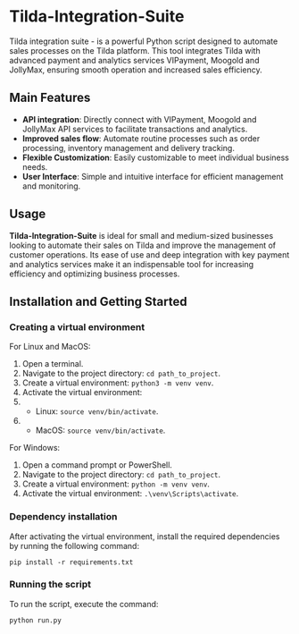 # Tilda-Integration-Suite
 Tilda integration suite - is a powerful Python script designed to automate sales processes on the Tilda platform. This tool integrates Tilda with advanced payment and analytics services VIPayment, Moogold and JollyMax, ensuring smooth operation and increased sales efficiency.

## Main Features
- **API integration**: Directly connect with VIPayment, Moogold and JollyMax API services to facilitate transactions and analytics.
- **Improved sales flow**: Automate routine processes such as order processing, inventory management and delivery tracking.
- **Flexible Customization**: Easily customizable to meet individual business needs.
- **User Interface**: Simple and intuitive interface for efficient management and monitoring.

## Usage
 **Tilda-Integration-Suite** is ideal for small and medium-sized businesses looking to automate their sales on Tilda and improve the management of customer operations. Its ease of use and deep integration with key payment and analytics services make it an indispensable tool for increasing efficiency and optimizing business processes.

## Installation and Getting Started
### Creating a virtual environment
For Linux and MacOS:
1. Open a terminal.
2. Navigate to the project directory: `cd path_to_project`.
3. Create a virtual environment: `python3 -m venv venv`.
4. Activate the virtual environment:
5. - Linux: `source venv/bin/activate`.
6. - MacOS: `source venv/bin/activate`.

For Windows:
1. Open a command prompt or PowerShell.
2. Navigate to the project directory: `cd path_to_project`.
3. Create a virtual environment: `python -m venv venv`.
4. Activate the virtual environment: `.\venv\Scripts\activate`.

### Dependency installation
After activating the virtual environment, install the required dependencies by running the following command:
```pip
pip install -r requirements.txt
```
### Running the script
To run the script, execute the command:
```pip
python run.py
```
